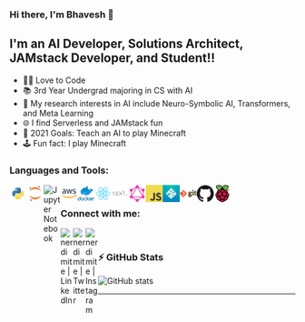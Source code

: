 ### Hi there, I'm Bhavesh 👋

## I'm an AI Developer, Solutions Architect, JAMstack Developer, and Student!!

- 👨‍💻 Love to Code
- 📚 3rd Year Undergrad majoring in CS with AI
- 🤖 My research interests in AI include Neuro-Symbolic AI, Transformers, and Meta Learning
- 🌐 I find Serverless and JAMstack fun
- 🥅 2021 Goals: Teach an AI to play Minecraft
- 🕹️ Fun fact: I play Minecraft

### Languages and Tools:

<img align="left" alt="Python" width="30px" src="https://raw.githubusercontent.com/github/explore/main/topics/python/python.png" />
<img align="left" alt="Jupyter Notebook" width="30px" src="https://raw.githubusercontent.com/github/explore/main/topics/jupyter-notebook/jupyter-notebook.png" />
<img align="left" alt="Jupyter Notebook" width="30px" src="https://miro.medium.com/max/2400/1*8AaAYxLb-VOgGUW8V8JXQA.png" />
<img align="left" alt="AWS" width="30px" src="https://raw.githubusercontent.com/github/explore/main/topics/aws/aws.png" />
<img align="left" alt="Docker" width="30px" src="https://raw.githubusercontent.com/github/explore/main/topics/docker/docker.png" />
<img align="left" alt="React" width="30px" src="https://raw.githubusercontent.com/github/explore/main/topics/react/react.png" />
<img align="left" alt="Nextjs" width="30px" src="https://raw.githubusercontent.com/github/explore/main/topics/nextjs/nextjs.png" />
<img align="left" alt="GraphQL" width="30px" src="https://raw.githubusercontent.com/github/explore/main/topics/graphql/graphql.png" />
<img align="left" alt="JavaScript" width="30px" src="https://raw.githubusercontent.com/github/explore/main/topics/javascript/javascript.png" />
<img align="left" alt="Netlify" width="30px" src="https://raw.githubusercontent.com/github/explore/main/topics/netlify/netlify.png" />
<img align="left" alt="Git" width="30px" src="https://raw.githubusercontent.com/github/explore/main/topics/git/git.png" />
<img align="left" alt="GitHub" width="30px" src="https://raw.githubusercontent.com/github/explore/main/topics/github/github.png" />
<img align="left" alt="Raspberry Pi" width="30px" src="https://raw.githubusercontent.com/github/explore/main/topics/raspberry-pi/raspberry-pi.png" />

<br />

### Connect with me:

[<img align="left" alt="nerdimite | LinkedIn" width="22px" src="https://image.flaticon.com/icons/png/512/174/174857.png" />][linkedin]
[<img align="left" alt="nerdimite | Twitter" width="22px" src="https://image.flaticon.com/icons/png/512/733/733579.png" />][twitter]
[<img align="left" alt="nerdimite | Instagram" width="22px" src="https://image.flaticon.com/icons/png/512/174/174855.png" />][instagram]

<br />

### ⚡ GitHub Stats

![GitHub stats](https://github-readme-stats.vercel.app/api?username=nerdimite&count_private=true&show_icons=true&include_all_commits=true)

---

[linkedin]: https://linkedin.com/in/bhavesh-laddagiri
[twitter]: https://twitter.com/nerdimite
[instagram]: https://instagram.com/nerdimite
